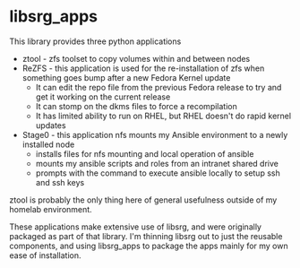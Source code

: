 # libsrg_apps

This library provides three python applications

* ztool - zfs toolset to copy volumes within and between nodes
* ReZFS - this application is used for the re-installation of zfs when something goes bump after a new Fedora Kernel update
  * It can edit the repo file from the previous Fedora release to try and get it working on the current release
  * It can stomp on the dkms files to force a recompilation
  * It has limited ability to run on RHEL, but RHEL doesn't do rapid kernel updates
* Stage0 - this application nfs mounts my Ansible environment to a newly installed node
  * installs files for nfs mounting and local operation of ansible
  * mounts my ansible scripts and roles from an intranet shared drive
  * prompts with the command to execute ansible locally to setup ssh and ssh keys

ztool is probably the only thing here of general usefulness outside of my homelab environment.

These applications make extensive use of libsrg, and were originally packaged as part of that library.
I'm thinning libsrg out to just the reusable components, and using libsrg_apps to package the apps mainly for
my own ease of installation.

